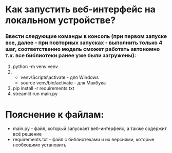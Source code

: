 # Как запустить веб-интерфейс на локальном устройстве?
### Ввести следующие команды в консоль (при первом запуске все, далее - при повторных запусках - выполнить только 4 шаг, соответственно модель сможет работать автономно т.к. все библиотеки ранее уже были загружены):
1. python -m venv venv
2. * venv\Scripts\activate - для Windows
   * source venv/bin/activate - для Макбука
3. pip install -r requirements.txt
4. streamlit run main.py

# Пояснение к файлам:
* main.py - файл, который запускает веб-интерфейс, а также содержит всё решение
* requirements.txt - файл с библиотеками и их версиями, которые необходимо установить
